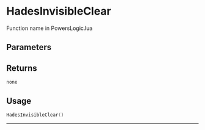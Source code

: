# HadesInvisibleClear
Function name in PowersLogic.lua
## Parameters

## Returns
`none`
## Usage
```lua
HadesInvisibleClear()
```
---
